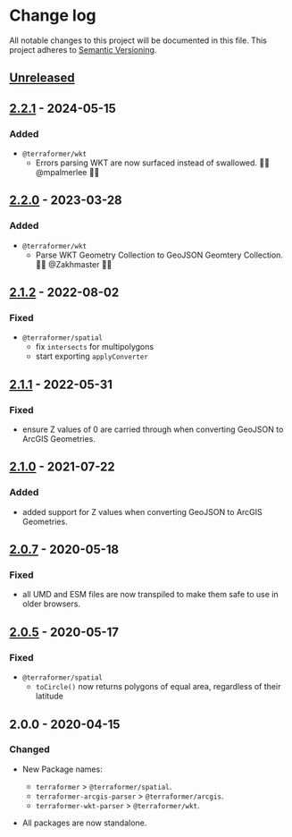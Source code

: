 # Change log

All notable changes to this project will be documented in this file.
This project adheres to [Semantic Versioning](http://semver.org/).

## [Unreleased]

## [2.2.1] - 2024-05-15

### Added
* `@terraformer/wkt`
  * Errors parsing WKT are now surfaced instead of swallowed. 🙏🏽 @mpalmerlee 🙏🏽

## [2.2.0] - 2023-03-28

### Added
* `@terraformer/wkt`
  * Parse WKT Geometry Collection to GeoJSON Geomtery Collection. 🙏🏽 @Zakhmaster 🙏🏽

## [2.1.2] - 2022-08-02
### Fixed

* `@terraformer/spatial`
  * fix `intersects` for multipolygons
  * start exporting `applyConverter`
## [2.1.1] - 2022-05-31

### Fixed

* ensure Z values of 0 are carried through when converting GeoJSON to ArcGIS Geometries.

## [2.1.0] - 2021-07-22

### Added

* added support for Z values when converting GeoJSON to ArcGIS Geometries.

## [2.0.7] - 2020-05-18

### Fixed

* all UMD and ESM files are now transpiled to make them safe to use in older browsers.

## [2.0.5] - 2020-05-17

### Fixed

* `@terraformer/spatial`
  * `toCircle()` now returns polygons of equal area, regardless of their latitude

## 2.0.0 - 2020-04-15

### Changed

* New Package names:
  * `terraformer` > `@terraformer/spatial`.
  * `terraformer-arcgis-parser` > `@terraformer/arcgis`.
  * `terraformer-wkt-parser` > `@terraformer/wkt`.

* All packages are now standalone.

[2.2.1]: https://github.com/terraformer-js/terraformer/compare/v2.2.0...v2.2.1
[2.2.0]: https://github.com/terraformer-js/terraformer/compare/v2.1.2...v2.2.0
[2.1.2]: https://github.com/terraformer-js/terraformer/compare/v2.1.1...v2.1.2
[2.1.1]: https://github.com/terraformer-js/terraformer/compare/v2.1.0...v2.1.1
[2.1.0]: https://github.com/terraformer-js/terraformer/compare/v2.0.7...v2.1.0
[2.0.7]: https://github.com/terraformer-js/terraformer/compare/v2.0.5...v2.0.7
[2.0.5]: https://github.com/terraformer-js/terraformer/compare/v2.0.0...v2.0.5
[Unreleased]: https://github.com/terraformer-js/terraformer/compare/v2.2.0...HEAD
